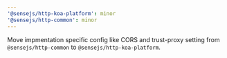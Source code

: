 ```yaml
---
'@sensejs/http-koa-platform': minor
'@sensejs/http-common': minor
---
```


Move impmentation specific config like CORS and trust-proxy setting from
`@sensejs/http-common` to `@sensejs/http-koa-platform`.
